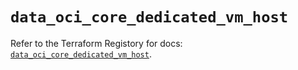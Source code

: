 # `data_oci_core_dedicated_vm_host`

Refer to the Terraform Registory for docs: [`data_oci_core_dedicated_vm_host`](https://registry.terraform.io/providers/oracle/oci/6.18.0/docs/data-sources/core_dedicated_vm_host).
